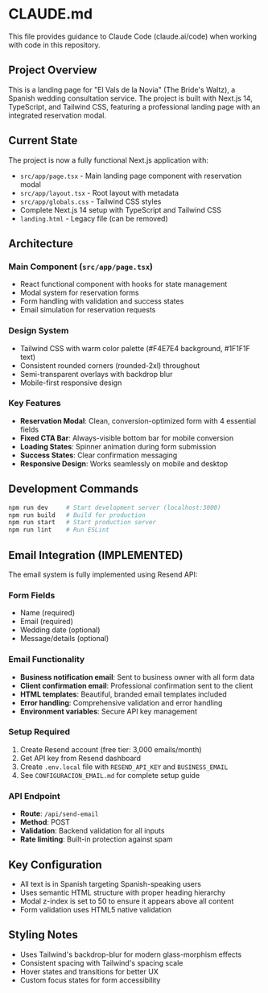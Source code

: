 # CLAUDE.md

This file provides guidance to Claude Code (claude.ai/code) when working with code in this repository.

## Project Overview

This is a landing page for "El Vals de la Novia" (The Bride's Waltz), a Spanish wedding consultation service. The project is built with Next.js 14, TypeScript, and Tailwind CSS, featuring a professional landing page with an integrated reservation modal.

## Current State

The project is now a fully functional Next.js application with:
- `src/app/page.tsx` - Main landing page component with reservation modal
- `src/app/layout.tsx` - Root layout with metadata
- `src/app/globals.css` - Tailwind CSS styles
- Complete Next.js 14 setup with TypeScript and Tailwind CSS
- `landing.html` - Legacy file (can be removed)

## Architecture

### Main Component (`src/app/page.tsx`)
- React functional component with hooks for state management
- Modal system for reservation forms
- Form handling with validation and success states
- Email simulation for reservation requests

### Design System
- Tailwind CSS with warm color palette (#F4E7E4 background, #1F1F1F text)
- Consistent rounded corners (rounded-2xl) throughout
- Semi-transparent overlays with backdrop blur
- Mobile-first responsive design

### Key Features
- **Reservation Modal**: Clean, conversion-optimized form with 4 essential fields
- **Fixed CTA Bar**: Always-visible bottom bar for mobile conversion
- **Loading States**: Spinner animation during form submission
- **Success States**: Clear confirmation messaging
- **Responsive Design**: Works seamlessly on mobile and desktop

## Development Commands

```bash
npm run dev     # Start development server (localhost:3000)
npm run build   # Build for production
npm run start   # Start production server
npm run lint    # Run ESLint
```

## Email Integration (IMPLEMENTED)

The email system is fully implemented using Resend API:

### Form Fields
- Name (required)
- Email (required)
- Wedding date (optional)
- Message/details (optional)

### Email Functionality
- **Business notification email**: Sent to business owner with all form data
- **Client confirmation email**: Professional confirmation sent to the client
- **HTML templates**: Beautiful, branded email templates included
- **Error handling**: Comprehensive validation and error handling
- **Environment variables**: Secure API key management

### Setup Required
1. Create Resend account (free tier: 3,000 emails/month)
2. Get API key from Resend dashboard
3. Create `.env.local` file with `RESEND_API_KEY` and `BUSINESS_EMAIL`
4. See `CONFIGURACION_EMAIL.md` for complete setup guide

### API Endpoint
- **Route**: `/api/send-email`
- **Method**: POST
- **Validation**: Backend validation for all inputs
- **Rate limiting**: Built-in protection against spam

## Key Configuration

- All text is in Spanish targeting Spanish-speaking users
- Uses semantic HTML structure with proper heading hierarchy
- Modal z-index is set to 50 to ensure it appears above all content
- Form validation uses HTML5 native validation

## Styling Notes

- Uses Tailwind's backdrop-blur for modern glass-morphism effects
- Consistent spacing with Tailwind's spacing scale
- Hover states and transitions for better UX
- Custom focus states for form accessibility